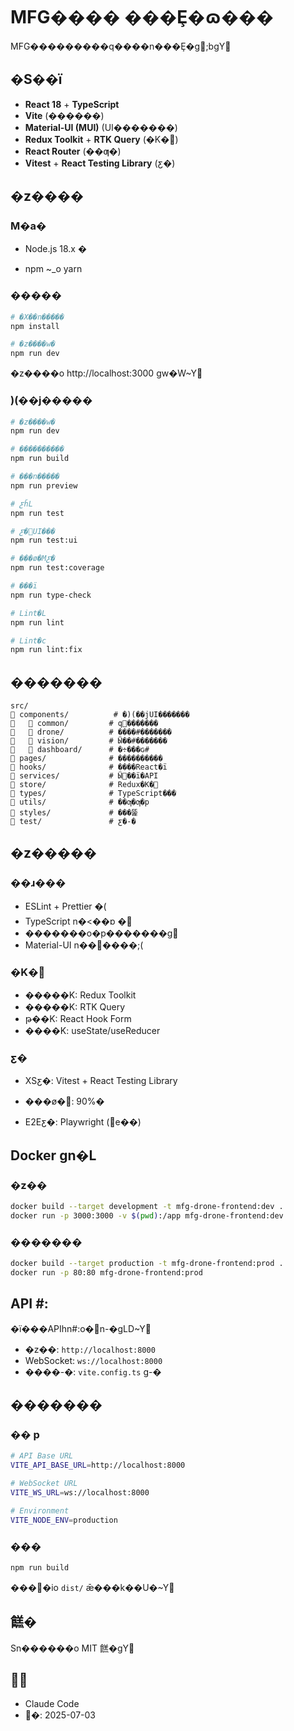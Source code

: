 # MFG���� ���Ȩ�ɷ���

MFG���������q����n���Ȩ�ɡ;bgY

## �S��ï

- **React 18** + **TypeScript**
- **Vite** (������)
- **Material-UI (MUI)** (UI�������)
- **Redux Toolkit** + **RTK Query** (�K�)
- **React Router** (��ƣ�)
- **Vitest** + **React Testing Library** (ƹ�)

## �z����

### M�a�

- Node.js 18.x �

- npm ~_o yarn

### �����

```bash
# �X��n�����
npm install

# �z����w�
npm run dev
```

�z����o http://localhost:3000 gw�W~Y

### )(��j�����

```bash
# �z����w�
npm run dev

# ����������
npm run build

# ���n�����
npm run preview

# ƹȟL
npm run test

# ƹ�UI���	
npm run test:ui

# ���ø�Mƹ�
npm run test:coverage

# ���ï
npm run type-check

# Lint�L
npm run lint

# Lint�c
npm run lint:fix
```

## ������� 

```
src/
   components/          # �)(��jUI�������
      common/         # q�������
      drone/          # ����#�������
      vision/         # Ӹ��#�������
      dashboard/      # �÷���ɢ#
   pages/              # ����������
   hooks/              # ����React�ï
   services/           # Ӹ͹��ï�API
   store/              # Redux�K�
   types/              # TypeScript���
   utils/              # ��ƣ�ƣ�p
   styles/             # ���뚩
   test/               # ƹ�-�
```

## �z�����

### ��ɹ���

- ESLint + Prettier �(
- TypeScript n�<��ɒ	�
- �������o�p�������g\
- Material-UI n��޷����;(

### �K�

- �����K: Redux Toolkit
- �����K: RTK Query
- թ��K: React Hook Form
- ����K: useState/useReducer

### ƹ�

- XSƹ�: Vitest + React Testing Library
- ���ø�: 90%�

- E2Eƹ�: Playwright (e��)

## Docker gn�L

### �z��

```bash
docker build --target development -t mfg-drone-frontend:dev .
docker run -p 3000:3000 -v $(pwd):/app mfg-drone-frontend:dev
```

### �������

```bash
docker build --target production -t mfg-drone-frontend:prod .
docker run -p 80:80 mfg-drone-frontend:prod
```

## API #:

�ï���APIhn#:o�n-�gLD~Y

- �z��: `http://localhost:8000`
- WebSocket: `ws://localhost:8000`
- ����-�: `vite.config.ts` g-�

## �������

### ��	p

```bash
# API Base URL
VITE_API_BASE_URL=http://localhost:8000

# WebSocket URL  
VITE_WS_URL=ws://localhost:8000

# Environment
VITE_NODE_ENV=production
```

### ���

```bash
npm run build
```

����io `dist/` ǣ���k��U�~Y

## 餻�

Sn������o MIT 餻�gY

## \

- Claude Code
- \�: 2025-07-03